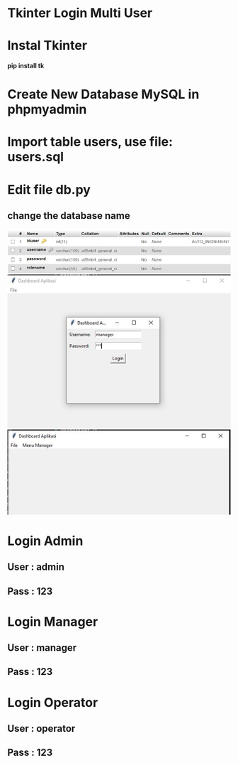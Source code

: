 # Tkinter Login Multi User

# Instal Tkinter
#### pip install tk

# Create New Database MySQL in phpmyadmin
# Import table users, use file: users.sql
# Edit file db.py
## change the database name

![Users Table](https://github.com/freddywicaksono/tkinter_login_multiuser/blob/main/tabel_user.jpg)
![Login Form](https://github.com/freddywicaksono/tkinter_login_multiuser/blob/main/dashboard.jpg)
![After Login](https://github.com/freddywicaksono/tkinter_login_multiuser/blob/main/dashboard2.jpg)

# Login Admin
## User : admin
## Pass : 123

# Login Manager
## User : manager
## Pass : 123

# Login Operator
## User : operator
## Pass : 123
